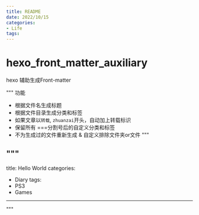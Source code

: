 ```yaml
---
title: README
date: 2022/10/15
categories:
- Life
tags:
---
```



# hexo_front_matter_auxiliary
hexo 辅助生成Front-matter


"""
功能
- 根据文件名生成标题
- 根据文件目录生成分类和标签
- 如果文章以`转载`, `zhuanzai`开头，自动加上转载标识
- 保留所有 ===分割号后的自定义分类和标签
- 不为生成过的文件重新生成 & 自定义排除文件夹or文件
"""

"""
---
title: Hello World
categories:
- Diary
tags:
- PS3
- Games
---
"""